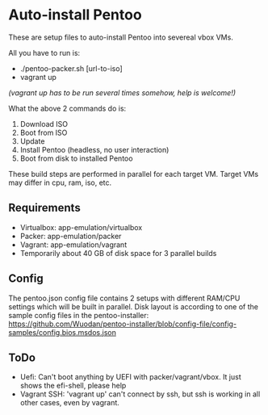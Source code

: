 # Auto-install Pentoo
These are setup files to auto-install Pentoo into severeal vbox VMs.

All you have to run is:
* ./pentoo-packer.sh [url-to-iso]
* vagrant up

_(vagrant up has to be run several times somehow, help is welcome!)_

What the above 2 commands do is:
1. Download ISO
1. Boot from ISO
1. Update
1. Install Pentoo (headless, no user interaction)
1. Boot from disk to installed Pentoo

These build steps are performed in parallel for each target VM.
Target VMs may differ in cpu, ram, iso, etc.

## Requirements
- Virtualbox: app-emulation/virtualbox
- Packer: app-emulation/packer 
- Vagrant: app-emulation/vagrant
- Temporarily about 40 GB of disk space for 3 parallel builds

## Config
The pentoo.json config file contains 2 setups with different RAM/CPU settings which will be built in parallel.
Disk layout is according to one of the sample config files in the pentoo-installer:
https://github.com/Wuodan/pentoo-installer/blob/config-file/config-samples/config.bios.msdos.json

## ToDo
* Uefi: Can't boot anything by UEFI with packer/vagrant/vbox. It just shows the efi-shell, please help
* Vagrant SSH: 'vagrant up' can't connect by ssh, but ssh is working in all other cases, even by vagrant.
